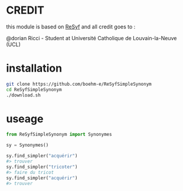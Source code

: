 # CREDIT
this module is based on [ReSyf](https://cental.uclouvain.be/resyf/) and all credit goes to :

@dorian Ricci - Student at Université Catholique de Louvain-la-Neuve (UCL)

# installation

```bash
git clone https://github.com/boehm-e/ReSyfSimpleSynonym
cd ReSyfSimpleSynonym
./download.sh
```

# useage

```python
from ReSyfSimpleSynonym import Synonymes

sy = Synonymes()

sy.find_simpler("acquérir")
#> trouver
sy.find_simpler("tricoter")
#> faire du tricot
sy.find_simpler("acquérir")
#> trouver
```
